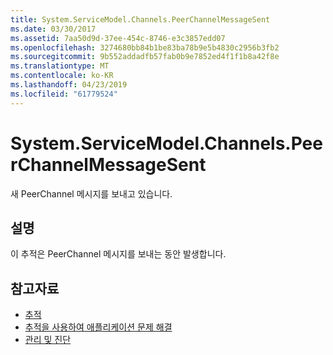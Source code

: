 ```yaml
---
title: System.ServiceModel.Channels.PeerChannelMessageSent
ms.date: 03/30/2017
ms.assetid: 7aa50d9d-37ee-454c-8746-e3c3857edd07
ms.openlocfilehash: 3274680bb84b1be83ba78b9e5b4830c2956b3fb2
ms.sourcegitcommit: 9b552addadfb57fab0b9e7852ed4f1f1b8a42f8e
ms.translationtype: MT
ms.contentlocale: ko-KR
ms.lasthandoff: 04/23/2019
ms.locfileid: "61779524"
---
```

# <a name="systemservicemodelchannelspeerchannelmessagesent"></a>System.ServiceModel.Channels.PeerChannelMessageSent
새 PeerChannel 메시지를 보내고 있습니다.  
  
## <a name="description"></a>설명  
 이 추적은 PeerChannel 메시지를 보내는 동안 발생합니다.  
  
## <a name="see-also"></a>참고자료

- [추적](../../../../../docs/framework/wcf/diagnostics/tracing/index.md)
- [추적을 사용하여 애플리케이션 문제 해결](../../../../../docs/framework/wcf/diagnostics/tracing/using-tracing-to-troubleshoot-your-application.md)
- [관리 및 진단](../../../../../docs/framework/wcf/diagnostics/index.md)
